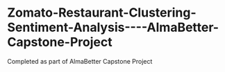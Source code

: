 # Zomato-Restaurant-Clustering-Sentiment-Analysis----AlmaBetter-Capstone-Project
Completed as part of AlmaBetter Capstone Project
